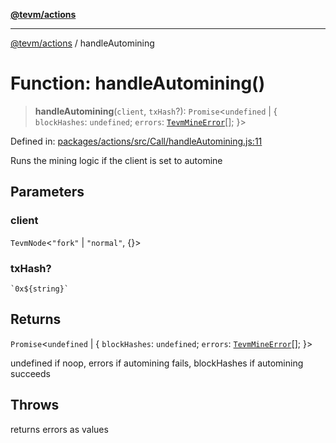 [**@tevm/actions**](../README.md)

***

[@tevm/actions](../globals.md) / handleAutomining

# Function: handleAutomining()

> **handleAutomining**(`client`, `txHash`?): `Promise`\<`undefined` \| \{ `blockHashes`: `undefined`; `errors`: [`TevmMineError`](../type-aliases/TevmMineError.md)[]; \}\>

Defined in: [packages/actions/src/Call/handleAutomining.js:11](https://github.com/evmts/tevm-monorepo/blob/main/packages/actions/src/Call/handleAutomining.js#L11)

Runs the mining logic if the client is set to automine

## Parameters

### client

`TevmNode`\<`"fork"` \| `"normal"`, \{\}\>

### txHash?

`` `0x${string}` ``

## Returns

`Promise`\<`undefined` \| \{ `blockHashes`: `undefined`; `errors`: [`TevmMineError`](../type-aliases/TevmMineError.md)[]; \}\>

undefined if noop, errors if automining fails, blockHashes if automining succeeds

## Throws

returns errors as values
